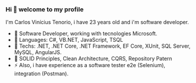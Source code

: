 ### Hi 👋 welcome to my profile

I'm Carlos Vinícius Tenorio, i have 23 years old and i'm software developer.

- 💼 Software Developer, working with tecnologies Microsoft.
- 💬 Languages: C#, VB.NET, JavaScript, TSQL
- 💬 Techs: .NET, .NET Core, .NET Framework, EF Core, XUnit, SQL Server, MySQL, AngularJS.
- 🌱 SOLID Principles, Clean Architecture, CQRS, Repository Patern
- ⚡ Also, i have experience as a software tester e2e (Selenium), integration (Postman).
